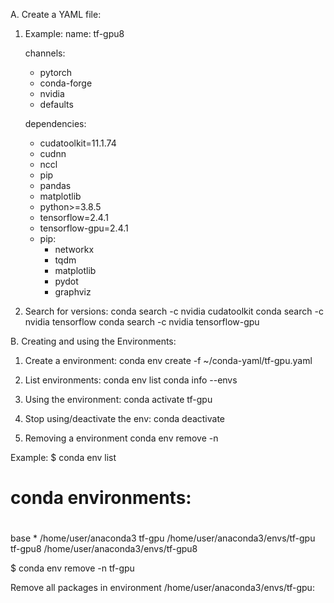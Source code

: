 
A. Create a YAML file:
  1. Example:
     name: tf-gpu8
     
     channels:
       - pytorch
       - conda-forge
       - nvidia
       - defaults
     
     dependencies:
       - cudatoolkit=11.1.74
       - cudnn
       - nccl
       - pip
       - pandas
       - matplotlib
       - python>=3.8.5
       - tensorflow=2.4.1
       - tensorflow-gpu=2.4.1
       - pip:
          - networkx
          - tqdm
          - matplotlib
          - pydot
          - graphviz

  2. Search for versions:
     conda search -c nvidia cudatoolkit
     conda search -c nvidia tensorflow
     conda search -c nvidia tensorflow-gpu
   

B. Creating and using the Environments:
   1. Create a environment:
      conda env create -f ~/conda-yaml/tf-gpu.yaml

   2. List environments:
      conda env list
      conda info --envs
     
   3. Using the environment:
      conda activate tf-gpu

   4. Stop using/deactivate the env:
      conda deactivate

   5. Removing a environment
      conda env remove -n <name>


Example:
$ conda env list
  # conda environments:
  #
  base                  *  /home/user/anaconda3
  tf-gpu                   /home/user/anaconda3/envs/tf-gpu
  tf-gpu8                  /home/user/anaconda3/envs/tf-gpu8
  
$ conda env remove -n tf-gpu

  Remove all packages in environment /home/user/anaconda3/envs/tf-gpu:

